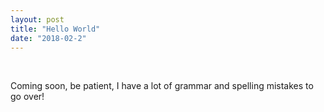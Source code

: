 ```yaml
---
layout: post
title: "Hello World"
date: "2018-02-2"
---
```


<br>

Coming soon, be patient, I have a lot of grammar and spelling mistakes to go over! 